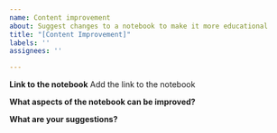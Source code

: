 ```yaml
---
name: Content improvement
about: Suggest changes to a notebook to make it more educational
title: "[Content Improvement]"
labels: ''
assignees: ''

---
```


**Link to the notebook**
Add the link to the notebook


**What aspects of the notebook can be improved?**


**What are your suggestions?**
